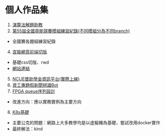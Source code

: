 # 個人作品集
1. [演算法解題助教](https://github.com/Grasonyang/High-school-student-academic-competence-contest-Information-113.git)
2. [第55屆全國竟能競賽模組練習紀錄(不同模組分為不同branch)](https://github.com/Grasonyang/55-17-national-competition.git)
  - 全國賽各題組練習紀錄
4. [宮璇網頁前端切版](https://github.com/Digi-Pack/GongXuan.git)
  - 基礎css切版、rwd
  - [網站連結](https://digi-pack.github.io/GongXuan/)
5. [NCUE獎助學金資訊平台(實際上線)](https://scholarship.ncuesa.org.tw/index.php)
6. [資工專題假新聞辨識Bot](https://github.com/Grasonyang/Agentic-Rag.git)
7. [FPGA queue序列設計](https://github.com/Grasonyang/shop_queue_fpga.git)
  - 改進方向：應以實務實例為主要方向
8. [K8s基礎](https://github.com/Grasonyang/K8s-Learning-Path)
  - 主要公克的問題：網路上大多教學均是以虛擬機為基礎，嘗試改用docker實作
  - 最終解法：kind
